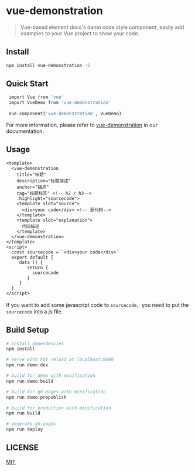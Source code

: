 # vue-demonstration

> Vue-based element docs's demo code style component, easily add examples to your Vue project to show your code.

## Install 

```bash
npm install vue-demonstration -S
```

## Quick Start
 
```bash
 import Vue from 'vue'
 import VueDemo from 'vue-demonstration'
 
 Vue.component('vue-demonstration', VueDemo)
 ```
 
For more information, please refer to [vue-demonstration](http://savoygu.github.io/vue-demonstration) in our documentation.
 
## Usage
 
```
<template>
  <vue-demonstration
    title="标题"
    description="标题描述"
    anchor="锚点"
    tag="标题标签" <!-- h2 / h3-->
    :highlight="sourcecode">
    <template slot="source">
      <div>your code</div> <!-- 源代码-->
    </template>
    <template slot="explanation">
      代码描述
    </template>
  </vue-demonstration>
</template>
<script>
  const sourcecode = `<div>your code</div>`
  export default {
     data () {
        return {
          sourcecode
        }
     }
  }
</script>
```

If you want to add some javascript code to `sourcecode`，you need to put the `sourcecode` into a js file.

## Build Setup

``` bash
# install dependencies
npm install

# serve with hot reload at localhost:8080
npm run demo:dev

# build for demo with minification
npm run demo:build

# build for gh-pages with minification
npm run demo:prepublish

# build for production with minification
npm run build

# generate gh-pages
npm run deploy
```
## LICENSE

[MIT](http://opensource.org/licenses/MIT)
